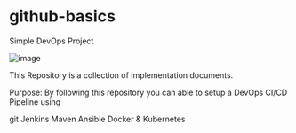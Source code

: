# github-basics

Simple DevOps Project

![image](https://user-images.githubusercontent.com/106016019/170533113-f3aef65e-c150-4964-989c-546a3f42cde9.png)


This Repository is a collection of Implementation documents.

Purpose:
By following this repository you can able to setup a DevOps CI/CD Pipeline using

git
Jenkins
Maven
Ansible
Docker &
Kubernetes
